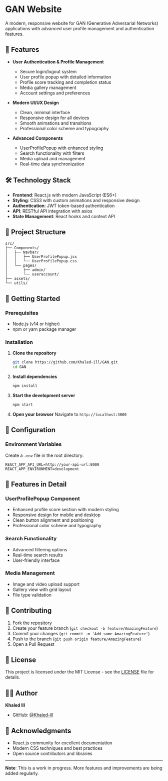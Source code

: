 # GAN Website

A modern, responsive website for GAN (Generative Adversarial Networks) applications with advanced user profile management and authentication features.

## 🚀 Features

- **User Authentication & Profile Management**
  - Secure login/logout system
  - User profile popup with detailed information
  - Profile score tracking and completion status
  - Media gallery management
  - Account settings and preferences

- **Modern UI/UX Design**
  - Clean, minimal interface
  - Responsive design for all devices
  - Smooth animations and transitions
  - Professional color scheme and typography

- **Advanced Components**
  - UserProfilePopup with enhanced styling
  - Search functionality with filters
  - Media upload and management
  - Real-time data synchronization

## 🛠️ Technology Stack

- **Frontend**: React.js with modern JavaScript (ES6+)
- **Styling**: CSS3 with custom animations and responsive design
- **Authentication**: JWT token-based authentication
- **API**: RESTful API integration with axios
- **State Management**: React hooks and context API

## 📁 Project Structure

```
src/
├── Components/
│   ├── Navbar/
│   │   ├── UserProfilePopup.jsx
│   │   └── UserProfilePopup.css
│   └── pages/
│       ├── admin/
│       └── useraccount/
├── assets/
└── utils/
```

## 🚀 Getting Started

### Prerequisites
- Node.js (v14 or higher)
- npm or yarn package manager

### Installation

1. **Clone the repository**
   ```bash
   git clone https://github.com/Khaled-ill/GAN.git
   cd GAN
   ```

2. **Install dependencies**
   ```bash
   npm install
   ```

3. **Start the development server**
   ```bash
   npm start
   ```

4. **Open your browser**
   Navigate to `http://localhost:3000`

## 🔧 Configuration

### Environment Variables
Create a `.env` file in the root directory:
```env
REACT_APP_API_URL=http://your-api-url:8000
REACT_APP_ENVIRONMENT=development
```

## 📱 Features in Detail

### UserProfilePopup Component
- Enhanced profile score section with modern styling
- Responsive design for mobile and desktop
- Clean button alignment and positioning
- Professional color scheme and typography

### Search Functionality
- Advanced filtering options
- Real-time search results
- User-friendly interface

### Media Management
- Image and video upload support
- Gallery view with grid layout
- File type validation

## 🤝 Contributing

1. Fork the repository
2. Create your feature branch (`git checkout -b feature/AmazingFeature`)
3. Commit your changes (`git commit -m 'Add some AmazingFeature'`)
4. Push to the branch (`git push origin feature/AmazingFeature`)
5. Open a Pull Request

## 📄 License

This project is licensed under the MIT License - see the [LICENSE](LICENSE) file for details.

## 👨‍💻 Author

**Khaled Ill**
- GitHub: [@Khaled-ill](https://github.com/Khaled-ill)

## 🙏 Acknowledgments

- React.js community for excellent documentation
- Modern CSS techniques and best practices
- Open source contributors and libraries

---

**Note**: This is a work in progress. More features and improvements are being added regularly.
